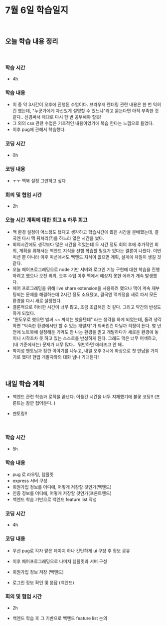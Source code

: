 # 7월 6일 학습일지

<br/>

## 오늘 학습 내용 정리

<br/>

### 학습 시간

- 4h

### 학습 내용

- 이 중 약 3시간이 오후에 진행된 수업이다. 브라우저 렌더링 관련 내용은 한 번 익히긴 했는데, "누군가에게 자신있게 설명할 수 있느냐"라고 묻는다면 아직 부족한 것 같다.. 신경써서 제대로 다시 한 번 공부해야 할듯!
- 그 외의 css 관련 수업은 기초적인 내용이었기에 복습 한다는 느낌으로 들었다.
- 이후 pug에 관해서 학습했다.

### 코딩 시간  

- 0h

### 코딩 내용

- ㅜㅜ 맥북 설정 그만하고 싶다

### 회의 및 협업 시간

- 2h

### 오늘 시간 계획에 대한 회고 & 하루 회고

- 맥 환경 설정이 어느정도 됐다고 생각하고 학습시간에 많은 시간을 분배했는데, 결국엔 다시 맥 뒤처리(?)를 하느라 많은 시간을 썼다.
- 회의시간에도 생각보다 많은 시간을 적었는데 두 시간 정도 회의 후에 추가적인 회의, 계획을 위해서는 백엔드 지식을 선행 학습할 필요가 있다는 결론이 나왔다. 이번 미션 뿐 아니라 이후 미션에서도 백엔드 지식이 없으면 계획, 설계에 차질이 생길 것 같다. 
- 오늘 페어프로그래밍으로 node 기반 서버와 로그인 기능 구현에 대한 학습을 진행하려고 했으나 오전 회의, 오후 수업 이후 맥에서 예상치 못한 에러가 계속 발생했다.
- 페어 프로그래밍을 위해 live share extension을 사용하려 했으나 맥이 계속 재부팅되는 문제를 해결하는데 2시간 정도 소요됐고, 결국엔 맥계정을 새로 파서 모든 환경을 다시 새로 설정했다.
- 결론적으로 허비한 시간이 너무 많고, 조금 조급해진 것 같다. 그리고 약간의 반성도 하게 되었다.
- "윈도우로 했으면 벌써 ~~ 까지는 했을텐데" 라는 생각을 하게 되었는데, 돌려 생각하면 "익숙한 환경에서만 할 수 있는 개발자"가 되버린건 아닐까 걱정이 든다. 몇 년전에 노트북에 설정해둔 기억도 안 나는 환경을 믿고 개발하다가 새로운 환경에 놓이니 시작조차 못 하고 있는 스스로를 반성하게 된다. 그래도 맥은 너무 어색하고, (내 기준에서는) 문제가 너무 많다... 뭐만하면 에러뜨고 안 돼..  
- 박지성 멘토님과 잠깐 이야기를 나누고, 내일 오후 3시에 화상으로 첫 만남을 가지기로 했다! 현업 개발자와의 대화 넘나 기대된다!


<br/>

## 내일 학습 계획

- 백엔드 관련 학습과 로직을 끝낸다. 이틀간 시간을 너무 지체했기에 불꽃 코딩!! (프론트는 잠깐 접어둔다..)

- 멘토링!!  


<br/>

### 학습 시간

- 5h

### 학습 내용


- pug 로 라우팅, 템플릿 
- express 서버 구성 
- 회원가입 정보를 어디에, 어떻게 저장할 것인가(백엔드) 
- 인증 정보를 어디에, 어떻게 저장할 것인가(프론트엔드) 
- 백엔드 학습 기반으로 백엔드 feature list 작성

### 코딩 시간

- 4h

### 코딩 내용


- 우선 pug로 각자 맡은 페이지 하나 간단하게 ui 구성 후 정보 공유 
- 이후 페어프로그래밍으로 나머지 템플릿과 서버 구성 

- 회원가입 정보 저장 (백엔드)
- 로그인 정보 확인 및 응답 (백엔드)

### 회의 및 협업 시간

- 2h 

- 백엔드 학습 후 그 기반으로 백엔드 feature list 논의 

